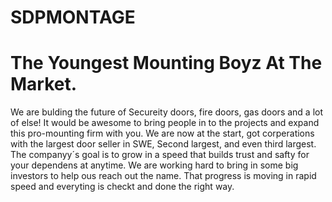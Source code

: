 # SDPMONTAGE
# The Youngest Mounting Boyz At The Market.
We are bulding the future of Secureity doors, fire doors, gas doors and a lot of else!
It would be awesome to bring people in to the projects and expand this pro-mounting firm with you.
We are now at the start, got corperations with the largest door seller in SWE, Second largest, and even third largest.
The companyy´s goal is to grow in a speed that builds trust and safty for your dependens at anytime.
We are working hard to bring in some big investors to help ous reach out the name. 
That progress is moving in rapid speed and everyting is checkt and done the right way.
